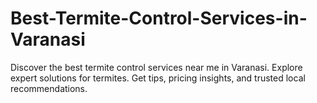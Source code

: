 # Best-Termite-Control-Services-in-Varanasi
Discover the best termite control services near me in Varanasi. Explore expert solutions for termites. Get tips, pricing insights, and trusted local recommendations.
